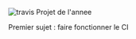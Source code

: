 ![travis](https://travis-ci.org/fadina5/projet.svg?branch=master)
Projet de l'annee

Premier sujet : faire fonctionner le CI
